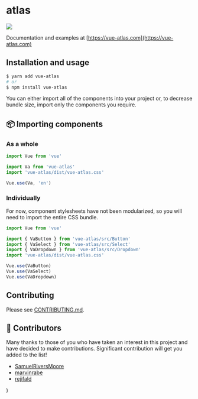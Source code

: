 # atlas

![](https://img.shields.io/npm/v/vue-atlas.svg?colorA=57D9A3&colorB=666666)

Documentation and examples at [https://vue-atlas.com](https://vue-atlas.com)

## Installation and usage

```bash
$ yarn add vue-atlas
# or
$ npm install vue-atlas
```

You can either import all of the components into your project or, to decrease bundle size, import only the components you require.

## 📦 Importing components

### As a whole

```javascript
import Vue from 'vue'

import Va from 'vue-atlas'
import 'vue-atlas/dist/vue-atlas.css'

Vue.use(Va, 'en')
```

### Individually

For now, component stylesheets have not been modularized, so you will need to import the entire CSS bundle.

```javascript
import Vue from 'vue'

import { VaButton } from 'vue-atlas/src/Button'
import { VaSelect } from 'vue-atlas/src/Select'
import { VaDropdown } from 'vue-atlas/src/Dropdown'
import 'vue-atlas/dist/vue-atlas.css'

Vue.use(VaButton)
Vue.use(VaSelect)
Vue.use(VaDropdown)
```

## Contributing

Please see [CONTRIBUTING.md](https://github.com/nvms/vue-atlas/blob/master/.github/CONTRIBUTING.md).

## 🎉 Contributors

Many thanks to those of you who have taken an interest in this project and have decided to make contributions. Significant contribution will get you added to the list!

- [SamuelRiversMoore](https://github.com/SamuelRiversMoore)
- [marvinrabe](https://github.com/marvinrabe)
- [rejifald](https://github.com/rejifald)

)